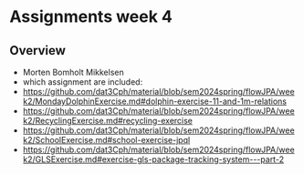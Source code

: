 # Assignments week 4

## Overview

- Morten Bomholt Mikkelsen
- which assignment are included:
- https://github.com/dat3Cph/material/blob/sem2024spring/flowJPA/week2/MondayDolphinExercise.md#dolphin-exercise-11-and-1m-relations
- https://github.com/dat3Cph/material/blob/sem2024spring/flowJPA/week2/RecyclingExercise.md#recycling-exercise
- https://github.com/dat3Cph/material/blob/sem2024spring/flowJPA/week2/SchoolExercise.md#school-exercise-jpql
- https://github.com/dat3Cph/material/blob/sem2024spring/flowJPA/week2/GLSExercise.md#exercise-gls-package-tracking-system---part-2